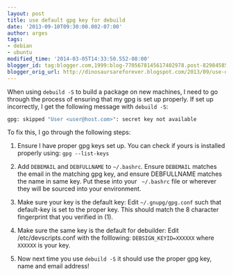 ```yaml
---
layout: post
title: use default gpg key for debuild
date: '2013-09-10T09:30:00.002-07:00'
author: arges
tags:
- debian
- ubuntu
modified_time: '2014-03-05T14:33:50.552-08:00'
blogger_id: tag:blogger.com,1999:blog-7705678145617402978.post-8298458521934635665
blogger_orig_url: http://dinosaursareforever.blogspot.com/2013/09/use-default-gpg-key-for-debuild.html
---
```


When using `debuild -S` to build a package on new machines, I need to go
through the process of ensuring that my gpg is set up properly. If set up
incorrectly, I get the following message with `debuild -S`:

~~~bash
gpg: skipped "User <user@host.com>": secret key not available
~~~

To fix this, I go through the following steps:

1. Ensure I have proper gpg keys set up. You can check if yours is installed
properly using: `gpg --list-keys`

2. Add `DEBEMAIL` and `DEBFULLNAME` to `~/.bashrc`. Ensure
`DEBEMAIL` matches the email in the matching gpg key, and ensure
DEBFULLNAME matches the name in same key.  Put these into your ` ~/.bashrc`
file or wherever they will be sourced into your environment.

3. Make sure your key is the default key: Edit `~/.gnupg/gpg.conf` such
that default-key is set to the proper key. This should match the 8 character
fingerprint that you verified in (1).

4. Make sure the same key is the default for debuilder: Edit
/etc/devscripts.conf with the folllowing: `DEBSIGN_KEYID=XXXXXX` where
`XXXXXX` is your key.

5. Now next time you use `debuild -S` it should use the proper gpg key,
name and email address!


